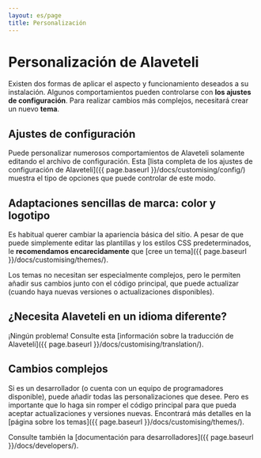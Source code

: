 ```yaml
---
layout: es/page
title: Personalización
---
```


# Personalización de Alaveteli

<p class="lead">
  Existen dos formas de aplicar el aspecto y funcionamiento deseados a su instalación.
  Algunos comportamientos pueden controlarse con <strong>los ajustes de configuración</strong>.
  Para realizar cambios más complejos, necesitará crear un nuevo <strong>tema</strong>.
</p>


## Ajustes de configuración

Puede personalizar numerosos comportamientos de Alaveteli solamente editando el archivo de configuración.
Esta [lista completa de los ajustes de configuración de Alaveteli]({{ page.baseurl }}/docs/customising/config/)
muestra el tipo de opciones que puede controlar de este modo.

<!-- TODO key settings -->

## Adaptaciones sencillas de marca: color y logotipo

Es habitual querer cambiar la apariencia básica del sitio. A pesar de que puede simplemente
editar las plantillas y los estilos CSS predeterminados, le **recomendamos
encarecidamente** que [cree un tema]({{ page.baseurl }}/docs/customising/themes/).

Los temas no necesitan ser especialmente complejos, pero le permiten añadir sus cambios junto
con el código principal, que puede actualizar (cuando haya nuevas versiones o
actualizaciones disponibles).

## ¿Necesita Alaveteli en un idioma diferente?

¡Ningún problema! Consulte esta [información sobre la traducción de Alaveteli]({{ page.baseurl }}/docs/customising/translation/).

## Cambios complejos

Si es un desarrollador (o cuenta con un equipo de programadores disponible), puede
añadir todas las personalizaciones que desee. Pero es importante que lo haga sin romper
el código principal para que pueda aceptar actualizaciones y versiones nuevas.
Encontrará más detalles en la [página sobre los temas]({{ page.baseurl }}/docs/customising/themes/).

Consulte también la [documentación para desarrolladores]({{ page.baseurl }}/docs/developers/).
